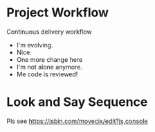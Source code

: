 # Project Workflow

Continuous delivery workflow

- I'm evolving.
- Nice.
- One more change here
- I'm not alone anymore.
- Me code is reviewed!

# Look and Say Sequence

Pls see https://jsbin.com/movecix/edit?js,console